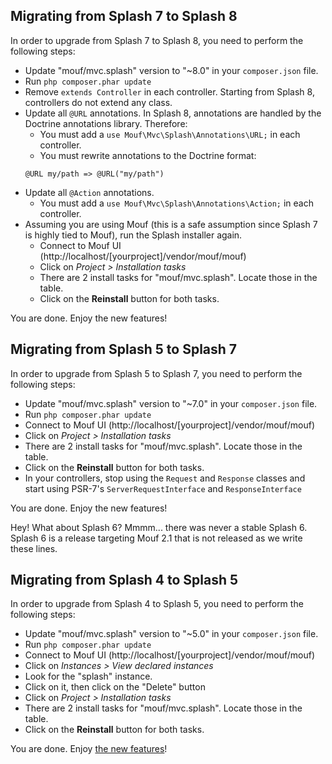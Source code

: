 Migrating from Splash 7 to Splash 8
-----------------------------------

In order to upgrade from Splash 7 to Splash 8, you need to perform the following steps:

- Update "mouf/mvc.splash" version to "~8.0" in your `composer.json` file.
- Run `php composer.phar update`
- Remove `extends Controller` in each controller. Starting from Splash 8, controllers do not extend any class.
- Update all `@URL` annotations. In Splash 8, annotations are handled by the Doctrine annotations library. Therefore:
    - You must add a `use Mouf\Mvc\Splash\Annotations\URL;` in each controller.
    - You must rewrite annotations to the Doctrine format:
    ```
    @URL my/path => @URL("my/path")
    ```
- Update all `@Action` annotations.
    - You must add a `use Mouf\Mvc\Splash\Annotations\Action;` in each controller.
- Assuming you are using Mouf (this is a safe assumption since Splash 7 is highly tied to Mouf), run the Splash installer again.
    - Connect to Mouf UI (http://localhost/[yourproject]/vendor/mouf/mouf)
    - Click on *Project > Installation tasks*
    - There are 2 install tasks for "mouf/mvc.splash". Locate those in the table.
    - Click on the **Reinstall** button for both tasks.

You are done. Enjoy the new features!

Migrating from Splash 5 to Splash 7
-----------------------------------

In order to upgrade from Splash 5 to Splash 7, you need to perform the following steps:

- Update "mouf/mvc.splash" version to "~7.0" in your `composer.json` file.
- Run `php composer.phar update`
- Connect to Mouf UI (http://localhost/[yourproject]/vendor/mouf/mouf)
- Click on *Project > Installation tasks*
- There are 2 install tasks for "mouf/mvc.splash". Locate those in the table.
- Click on the **Reinstall** button for both tasks.
- In your controllers, stop using the `Request` and `Response` classes and start using PSR-7's `ServerRequestInterface` and `ResponseInterface`

You are done. Enjoy the new features!

Hey! What about Splash 6?
Mmmm... there was never a stable Splash 6. Splash 6 is a release targeting Mouf 2.1 that is not released as we write these lines.

Migrating from Splash 4 to Splash 5
-----------------------------------

In order to upgrade from Splash 4 to Splash 5, you need to perform the following steps:

- Update "mouf/mvc.splash" version to "~5.0" in your `composer.json` file.
- Run `php composer.phar update`
- Connect to Mouf UI (http://localhost/[yourproject]/vendor/mouf/mouf)
- Click on *Instances > View declared instances*
- Look for the "splash" instance.
- Click on it, then click on the "Delete" button
- Click on *Project > Installation tasks*
- There are 2 install tasks for "mouf/mvc.splash". Locate those in the table.
- Click on the **Reinstall** button for both tasks.

You are done. Enjoy [the new features](http://mouf-php.com/stackphp-support-added-to-splash)!
